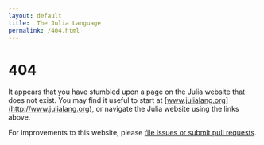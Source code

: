 ```yaml
---
layout: default
title:  The Julia Language
permalink: /404.html
---
```


# 404

It appears that you have stumbled upon a page on the Julia website
that does not exist. You may find it useful to start at
[www.julialang.org](http://www.julialang.org), or navigate the Julia
website using the links above.

For improvements to this website, please [file issues or submit
pull requests](https://github.com/julialang/www.julialang.org).
